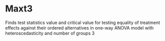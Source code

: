 # Maxt3
 Finds test statistics value and critical value for testing equality of treatment effects against their ordered alternatives in one-way ANOVA model with heteroscedasticity and number of groups 3
